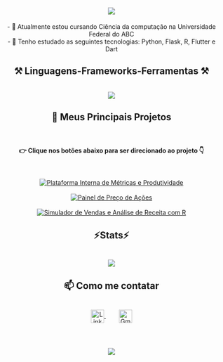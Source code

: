 <h1 align="center">
<img src="https://readme-typing-svg.herokuapp.com/?font=Righteous&size=35&center=true&width=500&height=70&duration=4000&lines=Olá!+✌️;+me+chamo+Vitor;+bem-vindo+ao+meu+perfil!;" />
</h1>

<div align="center" >
- 🔭 Atualmente estou cursando Ciência da computação na Universidade Federal do ABC
  <br>
- 🌱 Tenho estudado as seguintes tecnologias: Python, Flask, R, Flutter e Dart
</div>

<h2 align="center" >⚒️ Linguagens-Frameworks-Ferramentas ⚒️</h2>
<br>
<div align="center" >
    <img src="https://skillicons.dev/icons?i=python,flask,r,flutter,dart,github,git" />
</div>

<div>

<div>

<h2 align="center">🚀 Meus Principais Projetos</h2>
<br>

<h4 align="center">👉 Clique nos botões abaixo para ser direcionado ao projeto 👇</h4>
<br>

<p align="center">
  <a href="https://github.com/Vlt0rr/RSL_aplicacao">
    <img src="https://img.shields.io/badge/Plataforma%20de%20Métricas-Python-blue?style=for-the-badge" alt="Plataforma Interna de Métricas e Produtividade">
  </a>
  <br><br>
  <a href="https://github.com/Vlt0rr/Projeto_acoes">
    <img src="https://img.shields.io/badge/Painel%20de%20Ações-Python-yellow?style=for-the-badge" alt="Painel de Preço de Ações">
  </a>
  <br><br>
  <a href="https://github.com/Vlt0rr/vendas-insights-r">
    <img src="https://img.shields.io/badge/Simulador%20de%20Vendas-R-orange?style=for-the-badge" alt="Simulador de Vendas e Análise de Receita com R">
  </a>
</p>

</div>


<h2 align="center" > ⚡Stats⚡</h2>
<br>
<div align="center" >
	<picture>
	<source
		srcset="https://github-readme-stats.vercel.app/api?username=Vlt0rr&show_icons=true&theme=dark"
		media="(prefers-color-scheme: dark)"
/>
<source
	srcset="https://github-readme-stats.vercel.app/api?username=Vlt0rr&show_icons=true"
	media="(prefers-color-scheme: light), (prefers-color-scheme: no-preference)"
/>
<img src="https://github-readme-stats.vercel.app/api?username=Vlt0rr&show_icons=true"
</picture>
</div>
		
<h2 align="center" >📫 Como me contatar</h2>
<br>
<div align="center" >
    <a href="https://www.linkedin.com/in/vit0ralves" target="_blank">
  <img align="center" alt="LinkedIn" height="30" width="30" src="https://cdn.jsdelivr.net/gh/devicons/devicon/icons/linkedin/linkedin-original.svg" />
</a>
&nbsp;&nbsp;&nbsp;&nbsp;
<a href="vitoralves20112011@gmail.com" target="_blank" style="margin-left: 10px;">
  <img align="center" alt="Gmail" height="30" width="30" src="https://upload.wikimedia.org/wikipedia/commons/4/4e/Gmail_Icon.png" />
</a>
</div>


  
<br>
<h1 align="center">
<img src="https://readme-typing-svg.herokuapp.com/?font=Righteous&size=35&center=true&width=500&height=70&duration=4000&lines=Obrigado+pela+atenção!;" />
</h1>



